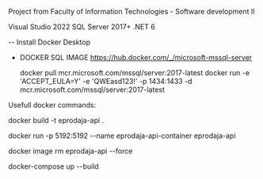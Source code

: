 Project from Faculty of Information Technologies - Software development II

Visual Studio 2022
SQL Server 2017+
.NET 6


-- Install Docker Desktop

* DOCKER SQL IMAGE https://hub.docker.com/_/microsoft-mssql-server

    docker pull mcr.microsoft.com/mssql/server:2017-latest
    docker run -e 'ACCEPT_EULA=Y' -e 'QWEasd123!' -p 1434:1433 -d mcr.microsoft.com/mssql/server:2017-latest
	

Usefull docker commands:

docker build -t eprodaja-api .

docker run -p 5192:5192 --name eprodaja-api-container eprodaja-api


docker image rm eprodaja-api --force


docker-compose up --build